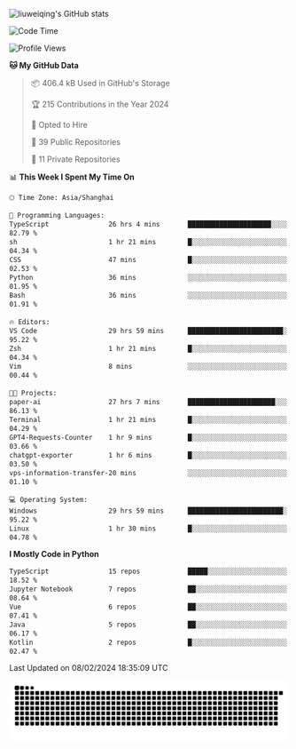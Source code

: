 ![liuweiqing's GitHub stats](https://github-readme-stats.vercel.app/api?username=14790897&show_icons=true&locale=cn&include_all_commits=true&count_private=true)

<!--START_SECTION:waka-->
![Code Time](http://img.shields.io/badge/Code%20Time-729%20hrs%2014%20mins-blue)

![Profile Views](http://img.shields.io/badge/Profile%20Views-37-blue)

**🐱 My GitHub Data** 

> 📦 406.4 kB Used in GitHub's Storage 
 > 
> 🏆 215 Contributions in the Year 2024
 > 
> 💼 Opted to Hire
 > 
> 📜 39 Public Repositories 
 > 
> 🔑 11 Private Repositories 
 > 
📊 **This Week I Spent My Time On** 

```text
🕑︎ Time Zone: Asia/Shanghai

💬 Programming Languages: 
TypeScript               26 hrs 4 mins       █████████████████████░░░░   82.79 % 
sh                       1 hr 21 mins        █░░░░░░░░░░░░░░░░░░░░░░░░   04.34 % 
CSS                      47 mins             █░░░░░░░░░░░░░░░░░░░░░░░░   02.53 % 
Python                   36 mins             ░░░░░░░░░░░░░░░░░░░░░░░░░   01.95 % 
Bash                     36 mins             ░░░░░░░░░░░░░░░░░░░░░░░░░   01.91 % 

🔥 Editors: 
VS Code                  29 hrs 59 mins      ████████████████████████░   95.22 % 
Zsh                      1 hr 21 mins        █░░░░░░░░░░░░░░░░░░░░░░░░   04.34 % 
Vim                      8 mins              ░░░░░░░░░░░░░░░░░░░░░░░░░   00.44 % 

🐱‍💻 Projects: 
paper-ai                 27 hrs 7 mins       ██████████████████████░░░   86.13 % 
Terminal                 1 hr 21 mins        █░░░░░░░░░░░░░░░░░░░░░░░░   04.29 % 
GPT4-Requests-Counter    1 hr 9 mins         █░░░░░░░░░░░░░░░░░░░░░░░░   03.66 % 
chatgpt-exporter         1 hr 6 mins         █░░░░░░░░░░░░░░░░░░░░░░░░   03.50 % 
vps-information-transfer-20 mins             ░░░░░░░░░░░░░░░░░░░░░░░░░   01.10 % 

💻 Operating System: 
Windows                  29 hrs 59 mins      ████████████████████████░   95.22 % 
Linux                    1 hr 30 mins        █░░░░░░░░░░░░░░░░░░░░░░░░   04.78 % 
```

**I Mostly Code in Python** 

```text
TypeScript               15 repos            █████░░░░░░░░░░░░░░░░░░░░   18.52 % 
Jupyter Notebook         7 repos             ██░░░░░░░░░░░░░░░░░░░░░░░   08.64 % 
Vue                      6 repos             ██░░░░░░░░░░░░░░░░░░░░░░░   07.41 % 
Java                     5 repos             ██░░░░░░░░░░░░░░░░░░░░░░░   06.17 % 
Kotlin                   2 repos             █░░░░░░░░░░░░░░░░░░░░░░░░   02.47 % 
```




 Last Updated on 08/02/2024 18:35:09 UTC
<!--END_SECTION:waka-->

<picture>
  <source media="(prefers-color-scheme: dark)" srcset="https://raw.githubusercontent.com/14790897/14790897/output/github-contribution-grid-snake-dark.svg" />
  <source media="(prefers-color-scheme: light)" srcset="https://raw.githubusercontent.com/14790897/14790897/output/github-contribution-grid-snake.svg" />
  <img alt="github-snake" src="https://raw.githubusercontent.com/14790897/14790897/output/github-contribution-grid-snake.svg" />
</picture>
